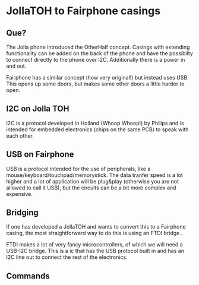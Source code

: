 # JollaTOH to Fairphone casings

## Que?

The Jolla phone <LINK> introduced the OtherHalf concept. Casings with extending functionality can be added on the back of the phone and have the possibilty to connect directly to the phone over I2C. Additionally there is a power in and out.

Fairphone has a similar concept (how very original!) but instead uses USB. This opens up some doors, but makes some other doors a little harder to open.

## I2C on Jolla TOH

<LINK>

I2C is a protocol developed in Holland (Whoop Whoop!) by Philips and is intended for embedded electronics (chips on the same PCB) to speak with each other. 

## USB on Fairphone

USB is a protocol intended for the use of peripherals, like a mouse/keyboard/touchpad/memorystick. The data tranfer speed is a lot higher and a lot of application will be plug&play (otherwise you are not allowed to call it USB), but the circuits can be a bit more complex and expensive.

## Bridging

If one has developed a JollaTOH and wants to convert this to a Fairphone casing, the most straightforward way to do this is using an FTDI bridge <LINK>. 

FTDI makes a lot of very fancy microcontrollers, of which we will need a USB-I2C bridge. This is a ic that has the USB protocol built in and has an I2C line out to connect the rest of the electronics. 

## Commands

<moar info later>